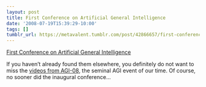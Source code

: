 ```yaml
---
layout: post
title: First Conference on Artificial General Intelligence
date: '2008-07-19T15:39:29-10:00'
tags: []
tumblr_url: https://metavalent.tumblr.com/post/42866657/first-conference-on-artificial-general
---
```

[First Conference on Artificial General Intelligence](http://metavalent.com/?p=775)  

If you haven’t already found them elsewhere, you definitely do not want to miss the [videos from AGI-08](http://www.agi-08.org/conference/), the seminal AGI event of our time. Of course, no sooner did the inaugural conference…

